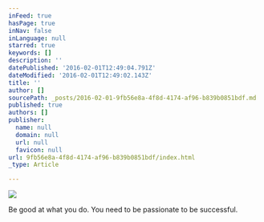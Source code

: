 ```yaml
---
inFeed: true
hasPage: true
inNav: false
inLanguage: null
starred: true
keywords: []
description: ''
datePublished: '2016-02-01T12:49:04.791Z'
dateModified: '2016-02-01T12:49:02.143Z'
title: ''
author: []
sourcePath: _posts/2016-02-01-9fb56e8a-4f8d-4174-af96-b839b0851bdf.md
published: true
authors: []
publisher:
  name: null
  domain: null
  url: null
  favicon: null
url: 9fb56e8a-4f8d-4174-af96-b839b0851bdf/index.html
_type: Article

---
```

![](https://s3-us-west-2.amazonaws.com/the-grid-img/p/9d564083cbac42bd28629e6d8b5f3783c5dcd30b.png)

Be good at what you do. You need to be passionate to be successful.